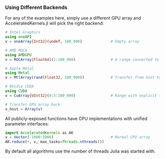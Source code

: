 ### Using Different Backends

For any of the examples here, simply use a different GPU array and AcceleratedKernels.jl will pick the right backend:
```julia
# Intel Graphics
using oneAPI
v = oneArray{Int32}(undef, 100_000)             # Empty array

# AMD ROCm
using AMDGPU
v = ROCArray{Float64}(1:100_000)                # A range converted to Float64

# Apple Metal
using Metal
v = MtlArray(rand(Float32, 100_000))            # Transfer from host to device

# NVidia CUDA
using CUDA
v = CuArray{UInt32}(0:5:100_000)                # Range with explicit step size

# Transfer GPU array back
v_host = Array(v)
```

All publicly-exposed functions have CPU implementations with unified parameter interfaces:

```julia
import AcceleratedKernels as AK
v = Vector(-1000:1000)                          # Normal CPU array
AK.reduce(+, v, max_tasks=Threads.nthreads())
```

By default all algorithms use the number of threads Julia was started with.
